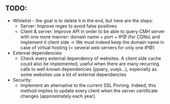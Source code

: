 ## TODO:

- Whitelist - the goal is to delete it in the end, but here are the steps:
  - Server: Improve regex to avoid false positives
  - Client & server: Improve API in order to be able to query CMH server with one more manner: domain name + port + IP@ (for CDNs) and implement it client side -> We must indeed keep the domain name in case of virtual hosting (= several web servers for only one IP@)
- External dependencies:
  - Check every external dependency of websites. A client side cache could also be implemented, useful when there are many recurring calls to well known dependencies (jquery, vuejs...), especially as some websites use a lot of external dependencies
- Security:
  - Implement an alternative to the current SSL Pinning. Indeed, this method implies to update every client when the server certificate changes (approximately each year).
